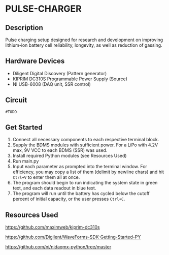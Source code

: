# PULSE-CHARGER

## Description

Pulse charging setup designed for research and development on improving lithium-ion battery cell reliability, longevity, as well as reduction of gassing. 

## Hardware Devices

- Diligent Digital Discovery (Pattern generator)
- KIPRIM DC310S Programmable Power Supply (Source)
- NI USB-6008 (DAQ unit, SSR control)

## Circuit

`#TODO`

## Get Started

1. Connect all necessary components to each respective terminal block.
2. Supply the BDMS modules with sufficient power. For a LiPo with 4.2V max, 9V VCC to each BDMS (SSR) was used.
3. Install required Python modules (see Resources Used)
4. Run main.py
5. Input each parameter as prompted into the terminal window. For efficiency, you may copy a list of them (delimit by newline chars) and hit `Ctrl+V` to enter them all at once.
6. The program should begin to run indicating the system state in green text, and each data readout in blue text.
7. The program will run until the battery has cycled below the cutoff percent of initial capacity, or the user presses `Ctrl+C`. 

## Resources Used

https://github.com/maximweb/kiprim-dc310s

https://github.com/Digilent/WaveForms-SDK-Getting-Started-PY

https://github.com/ni/nidaqmx-python/tree/master